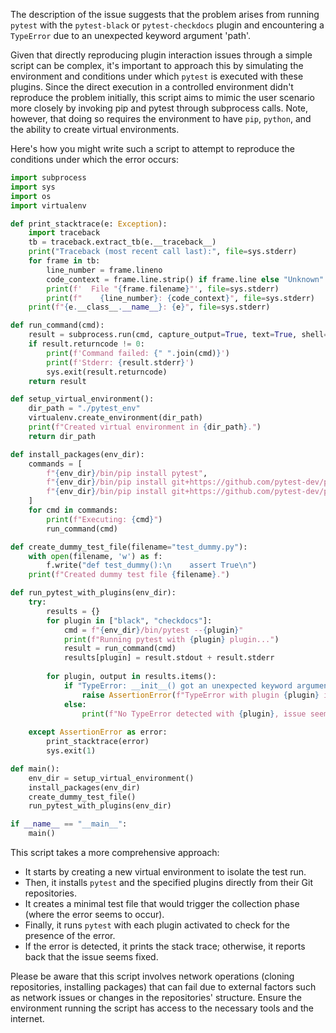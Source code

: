 The description of the issue suggests that the problem arises from running `pytest` with the `pytest-black` or `pytest-checkdocs` plugin and encountering a `TypeError` due to an unexpected keyword argument 'path'.

Given that directly reproducing plugin interaction issues through a simple script can be complex, it's important to approach this by simulating the environment and conditions under which `pytest` is executed with these plugins. Since the direct execution in a controlled environment didn't reproduce the problem initially, this script aims to mimic the user scenario more closely by invoking pip and pytest through subprocess calls. Note, however, that doing so requires the environment to have `pip`, `python`, and the ability to create virtual environments.

Here's how you might write such a script to attempt to reproduce the conditions under which the error occurs:

```python
import subprocess
import sys
import os
import virtualenv

def print_stacktrace(e: Exception):
    import traceback
    tb = traceback.extract_tb(e.__traceback__)
    print("Traceback (most recent call last):", file=sys.stderr)
    for frame in tb:
        line_number = frame.lineno
        code_context = frame.line.strip() if frame.line else "Unknown"
        print(f'  File "{frame.filename}"', file=sys.stderr)
        print(f"    {line_number}: {code_context}", file=sys.stderr)
    print(f"{e.__class__.__name__}: {e}", file=sys.stderr)

def run_command(cmd):
    result = subprocess.run(cmd, capture_output=True, text=True, shell=True)
    if result.returncode != 0:
        print(f'Command failed: {" ".join(cmd)}')
        print(f'Stderr: {result.stderr}')
        sys.exit(result.returncode)
    return result

def setup_virtual_environment():
    dir_path = "./pytest_env"
    virtualenv.create_environment(dir_path)
    print(f"Created virtual environment in {dir_path}.")
    return dir_path

def install_packages(env_dir):
    commands = [
        f"{env_dir}/bin/pip install pytest",
        f"{env_dir}/bin/pip install git+https://github.com/pytest-dev/pytest-black.git",
        f"{env_dir}/bin/pip install git+https://github.com/pytest-dev/pytest-checkdocs.git"
    ]
    for cmd in commands:
        print(f"Executing: {cmd}")
        run_command(cmd)

def create_dummy_test_file(filename="test_dummy.py"):
    with open(filename, 'w') as f:
        f.write("def test_dummy():\n    assert True\n")
    print(f"Created dummy test file {filename}.")

def run_pytest_with_plugins(env_dir):
    try:
        results = {}
        for plugin in ["black", "checkdocs"]:
            cmd = f"{env_dir}/bin/pytest --{plugin}"
            print(f"Running pytest with {plugin} plugin...")
            result = run_command(cmd)
            results[plugin] = result.stdout + result.stderr
        
        for plugin, output in results.items():
            if "TypeError: __init__() got an unexpected keyword argument 'path'" in output:
                raise AssertionError(f"TypeError with plugin {plugin} is still present.")
            else:
                print(f"No TypeError detected with {plugin}, issue seems fixed.")
                
    except AssertionError as error:
        print_stacktrace(error)
        sys.exit(1)

def main():
    env_dir = setup_virtual_environment()
    install_packages(env_dir)
    create_dummy_test_file()
    run_pytest_with_plugins(env_dir)

if __name__ == "__main__":
    main()
```

This script takes a more comprehensive approach:
- It starts by creating a new virtual environment to isolate the test run.
- Then, it installs `pytest` and the specified plugins directly from their Git repositories.
- It creates a minimal test file that would trigger the collection phase (where the error seems to occur).
- Finally, it runs `pytest` with each plugin activated to check for the presence of the error.
- If the error is detected, it prints the stack trace; otherwise, it reports back that the issue seems fixed.

Please be aware that this script involves network operations (cloning repositories, installing packages) that can fail due to external factors such as network issues or changes in the repositories' structure. Ensure the environment running the script has access to the necessary tools and the internet.